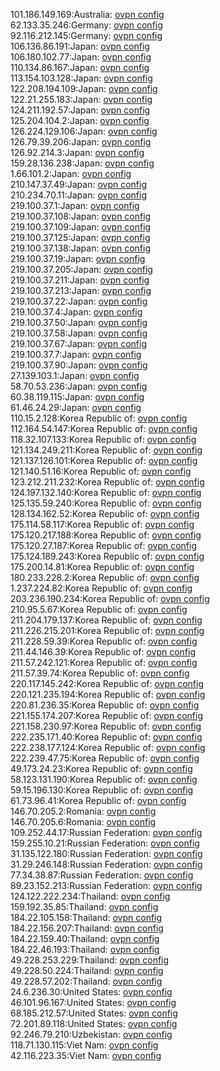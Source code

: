 101.186.149.169:Australia: [ovpn config](vpn/101_186_149_169.ovpn)  
62.133.35.246:Germany: [ovpn config](vpn/62_133_35_246.ovpn)  
92.116.212.145:Germany: [ovpn config](vpn/92_116_212_145.ovpn)  
106.136.86.191:Japan: [ovpn config](vpn/106_136_86_191.ovpn)  
106.180.102.77:Japan: [ovpn config](vpn/106_180_102_77.ovpn)  
110.134.86.167:Japan: [ovpn config](vpn/110_134_86_167.ovpn)  
113.154.103.128:Japan: [ovpn config](vpn/113_154_103_128.ovpn)  
122.208.194.109:Japan: [ovpn config](vpn/122_208_194_109.ovpn)  
122.21.255.183:Japan: [ovpn config](vpn/122_21_255_183.ovpn)  
124.211.192.57:Japan: [ovpn config](vpn/124_211_192_57.ovpn)  
125.204.104.2:Japan: [ovpn config](vpn/125_204_104_2.ovpn)  
126.224.129.106:Japan: [ovpn config](vpn/126_224_129_106.ovpn)  
126.79.39.206:Japan: [ovpn config](vpn/126_79_39_206.ovpn)  
126.92.214.3:Japan: [ovpn config](vpn/126_92_214_3.ovpn)  
159.28.136.238:Japan: [ovpn config](vpn/159_28_136_238.ovpn)  
1.66.101.2:Japan: [ovpn config](vpn/1_66_101_2.ovpn)  
210.147.37.49:Japan: [ovpn config](vpn/210_147_37_49.ovpn)  
210.234.70.11:Japan: [ovpn config](vpn/210_234_70_11.ovpn)  
219.100.37.1:Japan: [ovpn config](vpn/219_100_37_1.ovpn)  
219.100.37.108:Japan: [ovpn config](vpn/219_100_37_108.ovpn)  
219.100.37.109:Japan: [ovpn config](vpn/219_100_37_109.ovpn)  
219.100.37.125:Japan: [ovpn config](vpn/219_100_37_125.ovpn)  
219.100.37.138:Japan: [ovpn config](vpn/219_100_37_138.ovpn)  
219.100.37.19:Japan: [ovpn config](vpn/219_100_37_19.ovpn)  
219.100.37.205:Japan: [ovpn config](vpn/219_100_37_205.ovpn)  
219.100.37.211:Japan: [ovpn config](vpn/219_100_37_211.ovpn)  
219.100.37.213:Japan: [ovpn config](vpn/219_100_37_213.ovpn)  
219.100.37.22:Japan: [ovpn config](vpn/219_100_37_22.ovpn)  
219.100.37.4:Japan: [ovpn config](vpn/219_100_37_4.ovpn)  
219.100.37.50:Japan: [ovpn config](vpn/219_100_37_50.ovpn)  
219.100.37.58:Japan: [ovpn config](vpn/219_100_37_58.ovpn)  
219.100.37.67:Japan: [ovpn config](vpn/219_100_37_67.ovpn)  
219.100.37.7:Japan: [ovpn config](vpn/219_100_37_7.ovpn)  
219.100.37.90:Japan: [ovpn config](vpn/219_100_37_90.ovpn)  
27.139.103.1:Japan: [ovpn config](vpn/27_139_103_1.ovpn)  
58.70.53.236:Japan: [ovpn config](vpn/58_70_53_236.ovpn)  
60.38.119.115:Japan: [ovpn config](vpn/60_38_119_115.ovpn)  
61.46.24.29:Japan: [ovpn config](vpn/61_46_24_29.ovpn)  
110.15.2.128:Korea Republic of: [ovpn config](vpn/110_15_2_128.ovpn)  
112.164.54.147:Korea Republic of: [ovpn config](vpn/112_164_54_147.ovpn)  
118.32.107.133:Korea Republic of: [ovpn config](vpn/118_32_107_133.ovpn)  
121.134.249.211:Korea Republic of: [ovpn config](vpn/121_134_249_211.ovpn)  
121.137.126.101:Korea Republic of: [ovpn config](vpn/121_137_126_101.ovpn)  
121.140.51.16:Korea Republic of: [ovpn config](vpn/121_140_51_16.ovpn)  
123.212.211.232:Korea Republic of: [ovpn config](vpn/123_212_211_232.ovpn)  
124.197.132.140:Korea Republic of: [ovpn config](vpn/124_197_132_140.ovpn)  
125.135.59.240:Korea Republic of: [ovpn config](vpn/125_135_59_240.ovpn)  
128.134.162.52:Korea Republic of: [ovpn config](vpn/128_134_162_52.ovpn)  
175.114.58.117:Korea Republic of: [ovpn config](vpn/175_114_58_117.ovpn)  
175.120.217.188:Korea Republic of: [ovpn config](vpn/175_120_217_188.ovpn)  
175.120.27.187:Korea Republic of: [ovpn config](vpn/175_120_27_187.ovpn)  
175.124.189.243:Korea Republic of: [ovpn config](vpn/175_124_189_243.ovpn)  
175.200.14.81:Korea Republic of: [ovpn config](vpn/175_200_14_81.ovpn)  
180.233.228.2:Korea Republic of: [ovpn config](vpn/180_233_228_2.ovpn)  
1.237.224.82:Korea Republic of: [ovpn config](vpn/1_237_224_82.ovpn)  
203.236.190.234:Korea Republic of: [ovpn config](vpn/203_236_190_234.ovpn)  
210.95.5.67:Korea Republic of: [ovpn config](vpn/210_95_5_67.ovpn)  
211.204.179.137:Korea Republic of: [ovpn config](vpn/211_204_179_137.ovpn)  
211.226.215.201:Korea Republic of: [ovpn config](vpn/211_226_215_201.ovpn)  
211.228.59.39:Korea Republic of: [ovpn config](vpn/211_228_59_39.ovpn)  
211.44.146.39:Korea Republic of: [ovpn config](vpn/211_44_146_39.ovpn)  
211.57.242.121:Korea Republic of: [ovpn config](vpn/211_57_242_121.ovpn)  
211.57.39.74:Korea Republic of: [ovpn config](vpn/211_57_39_74.ovpn)  
220.117.145.242:Korea Republic of: [ovpn config](vpn/220_117_145_242.ovpn)  
220.121.235.194:Korea Republic of: [ovpn config](vpn/220_121_235_194.ovpn)  
220.81.236.35:Korea Republic of: [ovpn config](vpn/220_81_236_35.ovpn)  
221.155.174.207:Korea Republic of: [ovpn config](vpn/221_155_174_207.ovpn)  
221.158.230.97:Korea Republic of: [ovpn config](vpn/221_158_230_97.ovpn)  
222.235.171.40:Korea Republic of: [ovpn config](vpn/222_235_171_40.ovpn)  
222.238.177.124:Korea Republic of: [ovpn config](vpn/222_238_177_124.ovpn)  
222.239.47.75:Korea Republic of: [ovpn config](vpn/222_239_47_75.ovpn)  
49.173.24.23:Korea Republic of: [ovpn config](vpn/49_173_24_23.ovpn)  
58.123.131.190:Korea Republic of: [ovpn config](vpn/58_123_131_190.ovpn)  
59.15.196.130:Korea Republic of: [ovpn config](vpn/59_15_196_130.ovpn)  
61.73.96.41:Korea Republic of: [ovpn config](vpn/61_73_96_41.ovpn)  
146.70.205.2:Romania: [ovpn config](vpn/146_70_205_2.ovpn)  
146.70.205.6:Romania: [ovpn config](vpn/146_70_205_6.ovpn)  
109.252.44.17:Russian Federation: [ovpn config](vpn/109_252_44_17.ovpn)  
159.255.10.21:Russian Federation: [ovpn config](vpn/159_255_10_21.ovpn)  
31.135.122.180:Russian Federation: [ovpn config](vpn/31_135_122_180.ovpn)  
31.29.246.148:Russian Federation: [ovpn config](vpn/31_29_246_148.ovpn)  
77.34.38.87:Russian Federation: [ovpn config](vpn/77_34_38_87.ovpn)  
89.23.152.213:Russian Federation: [ovpn config](vpn/89_23_152_213.ovpn)  
124.122.222.234:Thailand: [ovpn config](vpn/124_122_222_234.ovpn)  
159.192.35.85:Thailand: [ovpn config](vpn/159_192_35_85.ovpn)  
184.22.105.158:Thailand: [ovpn config](vpn/184_22_105_158.ovpn)  
184.22.156.207:Thailand: [ovpn config](vpn/184_22_156_207.ovpn)  
184.22.159.40:Thailand: [ovpn config](vpn/184_22_159_40.ovpn)  
184.22.46.193:Thailand: [ovpn config](vpn/184_22_46_193.ovpn)  
49.228.253.229:Thailand: [ovpn config](vpn/49_228_253_229.ovpn)  
49.228.50.224:Thailand: [ovpn config](vpn/49_228_50_224.ovpn)  
49.228.57.202:Thailand: [ovpn config](vpn/49_228_57_202.ovpn)  
24.6.236.30:United States: [ovpn config](vpn/24_6_236_30.ovpn)  
46.101.96.167:United States: [ovpn config](vpn/46_101_96_167.ovpn)  
68.185.212.57:United States: [ovpn config](vpn/68_185_212_57.ovpn)  
72.201.89.118:United States: [ovpn config](vpn/72_201_89_118.ovpn)  
92.246.79.210:Uzbekistan: [ovpn config](vpn/92_246_79_210.ovpn)  
118.71.130.115:Viet Nam: [ovpn config](vpn/118_71_130_115.ovpn)  
42.116.223.35:Viet Nam: [ovpn config](vpn/42_116_223_35.ovpn)  
